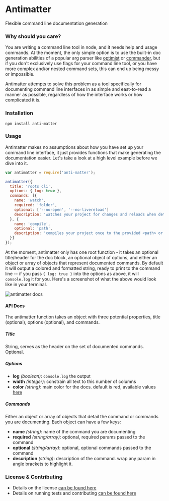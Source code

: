 Antimatter
==========

Flexible command line documentation generation

### Why should you care?

You are writing a command line tool in node, and it needs help and usage commands. At the moment, the only simple option is to use the built-in doc generation abilities of a popular arg parser like [optimist](https://github.com/substack/node-optimist) or [commander](https://github.com/visionmedia/commander), but if you don't exclusively use flags for your command line tool, or you have more complex and/or nested command sets, this can end up being messy or impossible.

Antimatter attempts to solve this problem as a tool specifically for documenting command line interfaces in as simple and east-to-read a manner as possible, regardless of how the interface works or how complicated it is.

### Installation

`npm install anti-matter`

### Usage

Antimatter makes no assumptions about how you have set up your command line interface, it just provides functions that make generating the documentation easier. Let's take a look at a high level example before we dive into it.

```js
var antimatter = require('anti-matter');

antimatter({
  title: 'roots cli',
  options: { log: true },
  commands: [{
    name: 'watch',
    required: 'folder',
    optional: ['--no-open', '--no-livereload']
    description: 'watches your project for changes and reloads when detected'
  }, {
    name: 'compile',
    optional: 'path',
    description: 'compiles your project once to the provided <path> or the current directory'
  }]
});
```

At the moment, antimatter only has one root function - it takes an optional title/header for the doc block, an optional object of options, and either an object or array of objects that represent documented commands. By default it will output a colored and formatted string, ready to print to the command line -- if you pass `{ log: true }` into the options as above, it will `console.log` it for you. Here's a screenshot of what the above would look like in your terminal.

![antimatter docs](https://i.cloudup.com/Md0HeNOkQK.thumb.png)

#### API Docs

The antimatter function takes an object with three potential properties, title (optional), options (optional), and commands.

##### Title

String, serves as the header on the set of documented commands. Optional.

##### Options

- **log** _(boolean)_: `console.log` the output
- **width** _(integer)_: constrain all text to this number of columns
- **color** _(string)_: main color for the docs. default is red, available values [here](https://github.com/marak/colors.js/#colors-and-styles)

##### Commands

Either an object or array of objects that detail the command or commands you are documenting. Each object can have a few keys:

- **name** _(string)_: name of the command you are documenting
- **required** _(string/array)_: optional, required params passed to the command
- **optional** _(string/array)_: optional, optional commands passed to the command
- **description** _(string)_: description of the command. wrap any param in angle brackets to highlight it.

### License & Contributing

- Details on the license [can be found here](LICENSE.md)
- Details on running tests and contributing [can be found here](contributing.md)
